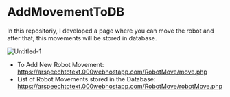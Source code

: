 # AddMovementToDB
In this repositoriy, I developed a page where you can move the robot and after that, this movements will be stored in database.

![Untitled-1](https://user-images.githubusercontent.com/109138004/182848565-85d122c5-5611-497f-9170-c1386bbf324f.png)

- To Add New Robot Movement: https://arspeechtotext.000webhostapp.com/RobotMove/move.php
- List of Robot Movements stored in the Database: https://arspeechtotext.000webhostapp.com/RobotMove/robotMove.php

